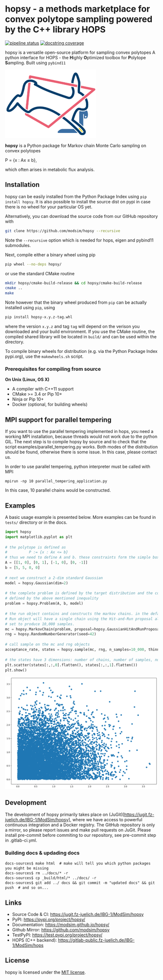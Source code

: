 # hopsy - a methods marketplace for convex polytope sampling powered by the C++ library HOPS

 [![pipeline status](https://jugit.fz-juelich.de/fluxomics/hopsy/badges/main/pipeline.svg)](https://jugit.fz-juelich.de/fluxomics/hopsy/-/commits/develop)
 [![docstring coverage](https://jugit.fz-juelich.de/fluxomics/hopsy/-/jobs/220246/artifacts/raw/docs/docov.svg?job=test_release)](https://jugit.fz-juelich.de/fluxomics/hopsy/-/jobs/220246/artifacts/file/docs/docov.txt?job=test_release)

hopsy is a versatile open-source platform for sampling convex polytopes
A python interface for HOPS - the **H**ighly **O**ptimized toolbox for **P**olytope **S**ampling.
Built using `pybind11`

<img src="docs/_static/hopsy.png" alt="HOPSY Logo" width="300"/>

**hopsy** is a Python package for Markov chain Monte Carlo sampling on convex polytopes

P = {x : Ax &#8804; b},

which often arises in metabolic flux analysis.



## Installation

hopsy can be easily installed from the Python Package Index using ``pip install hopsy``.
It is also possible to install the source dist on pypi in case there is no wheel for your particular OS yet.

Alternatively, you can download the source code from our GitHub repository with

```bash
git clone https://github.com/modsim/hopsy --recursive
```

Note the `--recursive` option which is
needed for hops, eigen and pybind11 submodules.

Next, compile either a binary wheel using pip

```bash
pip wheel --no-deps hopsy/
```

or use the standard CMake routine

```bash
mkdir hopsy/cmake-build-release && cd hopsy/cmake-build-release
cmake ..
make
```

Note however that the binary wheel produced from ``pip`` can be actually installed using ``pip``, using

```bash
pip install hopsy-x.y.z-tag.whl
```

where the version `x.y.z` and tag `tag` will depend on the verison you downloaded and your build environment.
If you use the CMake routine, the compiled shared library will be located in `build/` and can
be used within the directory.

To compile binary wheels for distribution (e.g. via the Python Package Index pypi.org), use the `makewheels.sh` script.


### Prerequisites for compiling from source

**On Unix (Linux, OS X)**

* A compiler with C++11 support
* CMake >= 3.4 or Pip 10+
* Ninja or Pip 10+
* Docker (optional, for building wheels)


## MPI support for parallel tempering

If you want to use the parallel tempering implemented in hops, you need a working MPI installation, because threads would not work due to the python GIL.
The next step is to compile hopsy by source and to check that the script  examples/parallel\_tempering.py works.
Both modes of the distribution should be found, otherwise there is some issue. In this case, please contact us.

In order to use parallel tempering, python interpreter must be called with MPI:

```
mpirun -np 10 parallel_tempering_application.py
```

In this case, 10 parallel chains would be constructed.


## Examples

A basic usage example is presented below. More examples can be found in `tests/` directory or in the docs.

```python
import hopsy
import matplotlib.pyplot as plt

# the polytope is defined as
#          P := {x : Ax <= b}
# thus we need to define A and b. these constraints form the simple box [0,5]^2.
A = [[1, 0], [0, 1], [-1, 0], [0, -1]]
b = [5, 5, 0, 0]

# next we construct a 2-dim standard Gaussian
model = hopsy.Gaussian(dim=2)

# the complete problem is defined by the target distribution and the constrained domain,
# defined by the above mentioned inequality
problem = hopsy.Problem(A, b, model)

# the run object contains and constructs the markov chains. in the default case, the
# Run object will have a single chain using the Hit-and-Run proposal algorithm and is
# set to produce 10,000 samples.
mc = hopsy.MarkovChain(problem, proposal=hopsy.GaussianHitAndRunProposal, starting_point=[.5, .5])
rng = hopsy.RandomNumberGenerator(seed=42)

# call sample on the mc and rng objects
acceptance_rate, states = hopsy.sample(mc, rng, n_samples=10_000, thinning=2)

# the states have 3 dimensions: number of chains, number of samples, number of dimensions.
plt.scatter(states[:,:,0].flatten(), states[:,:,1].flatten())
plt.show()
```

<img src="docs/_static/gaussscatter.png" alt="2-dimensional truncated Gaussian scatter plot" width="600"/>


[`cibuildwheel`]:          https://cibuildwheel.readthedocs.io
[FAQ]: http://pybind11.rtfd.io/en/latest/faq.html#working-with-ancient-visual-studio-2009-builds-on-windows
[vs2015_runtime]: https://www.microsoft.com/en-us/download/details.aspx?id=48145

## Development

The development of hopsy primarily takes place on (JuGit)[https://jugit.fz-juelich.de/IBG-1/ModSim/hopsy], where we have access to powerful continuous integration and a Docker registry. The GitHub repository is only a mirror, so please report issues and make pull requests on JuGit.
Please install pre-commit before commiting to our repository, see pre-commit step in .gitlab-ci.yml.


### Building docs & updading docs

```
docs-sources$ make html  # make will tell you which python packages you might be missing
docs-sources$ rm ../docs/* -r
docs-sources$ cp _build/html/* ../docs/ -r
docs-sources$ git add ../ docs && git commit -m "updated docs" && git push  # and so on...
```


## Links
- Source Code & CI: https://jugit.fz-juelich.de/IBG-1/ModSim/hopsy
- PyPI: https://pypi.org/project/hopsy/
- Documentation: https://modsim.github.io/hopsy/
- Github Mirror: https://github.com/modsim/hopsy
- TestPyPI: https://test.pypi.org/project/hopsy/
- HOPS (C++ backend): https://gitlab-public.fz-juelich.de/IBG-1/ModSim/hops


## License

hopsy is licensed under the [MIT license](LICENSE).
